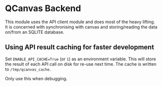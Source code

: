 # QCanvas Backend

This module uses the API client module and does most of the heavy lifting. It is concerned with synchronising with canvas and storing/reading the data on/from an SQLITE database. 

## Using API result caching for faster development

Set `ENABLE_API_CACHE=True` (or `1`) as an environment variable. This will store the result of each API call on disk for re-use next time.
The cache is written to `/tmp/qcanvas_cache`.

Only use this when debugging.